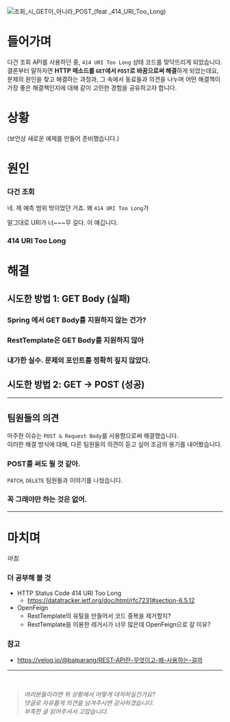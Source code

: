 ![조회_시_GET이_아니라_POST_(feat _414_URI_Too_Long)](https://github.com/haero77/Today-I-Learned/assets/65555299/c82e9ce9-271f-45ba-8015-9e18be4edb58)

# 들어가며

다건 조회 API를 사용하던 중, `414 URI Too Long` 상태 코드를 맞닥뜨리게 되었습니다. 
결론부터 말하자면 **HTTP 메소드를 `GET`에서 `POST`로 바꿈으로써 해결**하게 되었는데요, 문제의 원인을 찾고 해결하는 과정과, 그 속에서 동료들과 의견을 나누며 
어떤 해결책이 가장 좋은 해결책인지에 대해 같이 고민한 경험을 공유하고자 합니다. 

# 상황

(보안상 새로운 예제를 만들어 준비했습니다.)



# 원인

### 다건 조회

네. 제 예측 범위 밖이었던 거죠.
왜 `414 URI Too Long`가

말그대로 URI가 너~~~무 길다. 이 얘깁니다.

### 414 URI Too Long


# 해결 

## 시도한 방법 1: GET Body (실패)

### Spring 에서 GET Body를 지원하지 않는 건가?

### RestTemplate은 GET Body를 지원하지 않아

### 내가한 실수. 문제의 포인트를 정확히 짚지 않았다.

## 시도한 방법 2: GET -> POST (성공)



---

## 팀원들의 의견

마주한 이슈는 `POST & Request Body`를 사용함으로써 해결했습니다. <br>
이러한 해결 방식에 대해, 다른 팀원들의 의견이 듣고 싶어 조금의 용기를 내어봤습니다.  

### POST를 써도 될 것 같아.


`PATCH`, `DELETE`
팀원들과 이야기를 나눴습니다. 

### 꼭 그래야만 하는 것은 없어.


---

# 마치며



_마침._

### 더 공부해 볼 것

- HTTP Status Code 414 URI Too Long
  - https://datatracker.ietf.org/doc/html/rfc7231#section-6.5.12 
- OpenFeign
  - RestTemplate의 유틸을 만들어서 코드 중복을 제거할지?
  - RestTemplate을 이용한 레거시가 너무 많은데 OpenFeign으로 갈 이유?

    

### 참고

- https://velog.io/@balparang/REST-API란-무엇이고-왜-사용하는-걸까

----

<br>


> _여러분들이라면 위 상황에서 어떻게 대처하실건가요?_ <br> 
> _댓글로 자유롭게 의견을 남겨주시면 감사하겠습니다._ <br>
> _부족한 글 읽어주셔서 고맙습니다._